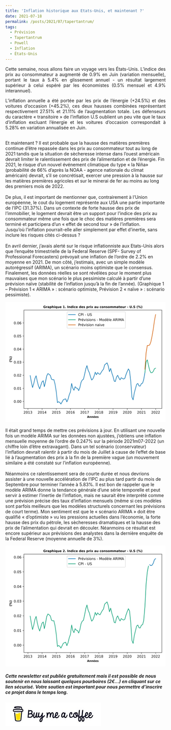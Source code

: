 ```yaml
---
title: 'Inflation historique aux Etats-Unis, et maintenant ?'
date: 2021-07-18
permalink: /posts/2021/07/tapertantrum/
tags:
  - Prévision
  - Tapertantrum
  - Powell
  - Inflation
  - États-Unis
---
```


<p style='text-align: justify;'>Cette semaine, nous allons faire un voyage vers les États-Unis. L’indice des prix au consommateur a augmenté de 0.9% en Juin (variation mensuelle), portant le taux à 5.4% en glissement annuel - un résultat largement supérieur à celui espéré par les économistes (0.5% mensuel et 4.9% interannuel).</p>

<p style='text-align: justify;'>L’inflation annuelle a été portée par les prix de l’énergie (+24.5%) et des voitures d’occasion (+45.2%), ces deux hausses combinées représentant respectivement 27.51% et  21.11% de l’augmentation totale. Les défenseurs du caractère « transitoire » de l’inflation U.S oublient un peu vite que le taux d’inflation excluant l’énergie et les voitures d’occasion correspondait à 5.28% en variation annualisée en Juin.</p>

</br>
Et maintenant ? Il est probable que la hausse des matières premières continue d’être repassée dans les prix au consommateur tout au long de 2021 tandis que la situation de sècheresse intense dans l’ouest américain devrait limiter le ralentissement des prix de l’alimentation et de l’énergie. Fin 2021, le risque d’un nouvel événement climatique du type « la Niña»  (probabilité de 66% d’après la NOAA - agence nationale du climat américain) devrait, s’il se concrétisait, exercer une pression à la hausse sur les matières premières agricoles et sur le minerai de fer au moins au long des premiers mois de 2022. </br>
</br>
De plus, il est important de mentionner que, contrairement à l’Union européenne, le cout du logement représente aux USA une partie importante de l’IPC (31.37%). Dans un contexte de forte hausse des prix de l’immobilier, le logement devrait  être un support pour l’indice des prix au consommateur même une fois que le choc des matières premières sera terminé et participera d’un « effet de second tour » de l’inflation.
</br>
Jusqu’où l’inflation pourrait-elle aller simplement par effet d’inertie, sans inclure les risques cités ci-dessus ?   </br>
</br>
En avril dernier, j’avais alerté sur le risque inflationniste aux Etats-Unis alors que l’enquête trimestrielle de la Federal Reserve (SPF-  Survey of Professional Forecasters) prévoyait une inflation de l’ordre de 2.2% en moyenne en 2021. De mon côté, j’estimais, avec un simple modèle autorégressif (ARIMA), un scénario moins optimiste que le consensus. Finalement, les données réelles se sont révélées pour le moment plus mauvaises que mon scénario le plus pessimiste calculé à partir d’une prévision naïve (stabilité de l’inflation jusqu’à la fin de l’année). (Graphique 1 – Prévision 1 « ARIMA » : scénario optimiste, Prévision 2 « naïve » : scénario pessimiste).</br>

![Graphique 1](https://raw.githubusercontent.com/ASLlohmann/asllohmann.github.io/9e60765ff5764bf6c0f0968c21ccbe2c999b437f/_posts/images/Figure_1.svg)

Il était grand temps de mettre ces prévisions à jour. En utilisant une nouvelle fois un modèle ARIMA sur les données non ajustées, j’obtiens une inflation mensuelle moyenne de l’ordre de 0.247% sur la période 2021m07-2022 (un chiffre loin d’être extravagant). Dans un tel scénario (conservateur) l’inflation devrait ralentir à partir du mois de Juillet à cause de l’effet de base lié à l’augmentation des prix à la fin de la première vague (un mouvement similaire a été constaté sur l’inflation européenne).</br>
</br>
Néanmoins ce ralentissement sera de courte durée et nous devrions assister à une nouvelle accélération de l’IPC au plus tard partir du mois de Septembre pour terminer l’année à 5.83%. Il est bon de rappeler que le modèle ARIMA donne la tendance générale d’une série temporelle et peut servir à estimer l’inertie de l’inflation, mais ne saurait être interprété comme une prévision précise des taux d’inflation mensuels (même si ces modèles sont parfois meilleurs que les modèles structurels concernant les prévisions de court terme). Mon sentiment est que le « scénario ARIMA » doit être qualifié « d’optimiste » vu les pressions actuelles dans l’économie, la forte hausse des prix du pétrole, les sècheresses dramatiques et la hausse des prix de l’alimentation qui devrait en découler. Néanmoins ce résultat est encore supérieur aux prévisions des analystes dans la dernière enquête de la Federal Reserve (moyenne annuelle de 3%).

![Graphique 2](https://raw.githubusercontent.com/ASLlohmann/asllohmann.github.io/9e60765ff5764bf6c0f0968c21ccbe2c999b437f/_posts/images/Figure_2.svg)

##### Cette newsletter est publiée gratuitement mais il est possible de nous soutenir en nous laissant quelques pourboires (2€...) en cliquant sur ce lien sécurisé. __Votre soutien est important pour nous permettre d’inscrire ce projet dans le temps long.__ 

[![Buy me a coffee](https://github.com/ASLlohmann/asllohmann.github.io/blob/master/images/bmc.jpeg?raw=true)](https://www.buymeacoffee.com/AlexSebLohmann)
